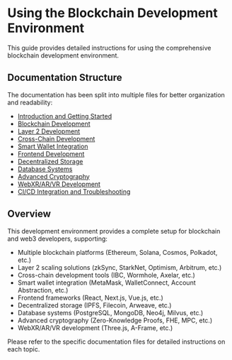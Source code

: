 # Using the Blockchain Development Environment

This guide provides detailed instructions for using the comprehensive blockchain development environment.

## Documentation Structure

The documentation has been split into multiple files for better organization and readability:

- [Introduction and Getting Started](./docs/USAGE-INTRO.md)
- [Blockchain Development](./docs/USAGE-BLOCKCHAIN.md)
- [Layer 2 Development](./docs/USAGE-LAYER2.md)
- [Cross-Chain Development](./docs/USAGE-CROSSCHAIN.md)
- [Smart Wallet Integration](./docs/USAGE-WALLETS.md)
- [Frontend Development](./docs/USAGE-FRONTEND.md)
- [Decentralized Storage](./docs/USAGE-STORAGE.md)
- [Database Systems](./docs/USAGE-DATABASES.md)
- [Advanced Cryptography](./docs/USAGE-CRYPTO.md)
- [WebXR/AR/VR Development](./docs/USAGE-WEBXR.md)
- [CI/CD Integration and Troubleshooting](./docs/USAGE-CICD.md)

## Overview

This development environment provides a complete setup for blockchain and web3 developers, supporting:

- Multiple blockchain platforms (Ethereum, Solana, Cosmos, Polkadot, etc.)
- Layer 2 scaling solutions (zkSync, StarkNet, Optimism, Arbitrum, etc.)
- Cross-chain development tools (IBC, Wormhole, Axelar, etc.)
- Smart wallet integration (MetaMask, WalletConnect, Account Abstraction, etc.)
- Frontend frameworks (React, Next.js, Vue.js, etc.)
- Decentralized storage (IPFS, Filecoin, Arweave, etc.)
- Database systems (PostgreSQL, MongoDB, Neo4j, Milvus, etc.)
- Advanced cryptography (Zero-Knowledge Proofs, FHE, MPC, etc.)
- WebXR/AR/VR development (Three.js, A-Frame, etc.)

Please refer to the specific documentation files for detailed instructions on each topic.
